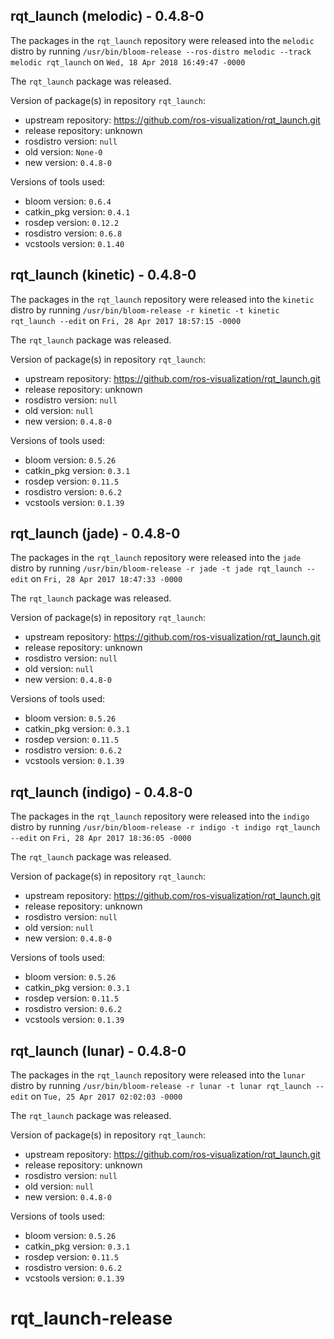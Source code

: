 ## rqt_launch (melodic) - 0.4.8-0

The packages in the `rqt_launch` repository were released into the `melodic` distro by running `/usr/bin/bloom-release --ros-distro melodic --track melodic rqt_launch` on `Wed, 18 Apr 2018 16:49:47 -0000`

The `rqt_launch` package was released.

Version of package(s) in repository `rqt_launch`:

- upstream repository: https://github.com/ros-visualization/rqt_launch.git
- release repository: unknown
- rosdistro version: `null`
- old version: `None-0`
- new version: `0.4.8-0`

Versions of tools used:

- bloom version: `0.6.4`
- catkin_pkg version: `0.4.1`
- rosdep version: `0.12.2`
- rosdistro version: `0.6.8`
- vcstools version: `0.1.40`


## rqt_launch (kinetic) - 0.4.8-0

The packages in the `rqt_launch` repository were released into the `kinetic` distro by running `/usr/bin/bloom-release -r kinetic -t kinetic rqt_launch --edit` on `Fri, 28 Apr 2017 18:57:15 -0000`

The `rqt_launch` package was released.

Version of package(s) in repository `rqt_launch`:

- upstream repository: https://github.com/ros-visualization/rqt_launch.git
- release repository: unknown
- rosdistro version: `null`
- old version: `null`
- new version: `0.4.8-0`

Versions of tools used:

- bloom version: `0.5.26`
- catkin_pkg version: `0.3.1`
- rosdep version: `0.11.5`
- rosdistro version: `0.6.2`
- vcstools version: `0.1.39`


## rqt_launch (jade) - 0.4.8-0

The packages in the `rqt_launch` repository were released into the `jade` distro by running `/usr/bin/bloom-release -r jade -t jade rqt_launch --edit` on `Fri, 28 Apr 2017 18:47:33 -0000`

The `rqt_launch` package was released.

Version of package(s) in repository `rqt_launch`:

- upstream repository: https://github.com/ros-visualization/rqt_launch.git
- release repository: unknown
- rosdistro version: `null`
- old version: `null`
- new version: `0.4.8-0`

Versions of tools used:

- bloom version: `0.5.26`
- catkin_pkg version: `0.3.1`
- rosdep version: `0.11.5`
- rosdistro version: `0.6.2`
- vcstools version: `0.1.39`


## rqt_launch (indigo) - 0.4.8-0

The packages in the `rqt_launch` repository were released into the `indigo` distro by running `/usr/bin/bloom-release -r indigo -t indigo rqt_launch --edit` on `Fri, 28 Apr 2017 18:36:05 -0000`

The `rqt_launch` package was released.

Version of package(s) in repository `rqt_launch`:

- upstream repository: https://github.com/ros-visualization/rqt_launch.git
- release repository: unknown
- rosdistro version: `null`
- old version: `null`
- new version: `0.4.8-0`

Versions of tools used:

- bloom version: `0.5.26`
- catkin_pkg version: `0.3.1`
- rosdep version: `0.11.5`
- rosdistro version: `0.6.2`
- vcstools version: `0.1.39`


## rqt_launch (lunar) - 0.4.8-0

The packages in the `rqt_launch` repository were released into the `lunar` distro by running `/usr/bin/bloom-release -r lunar -t lunar rqt_launch --edit` on `Tue, 25 Apr 2017 02:02:03 -0000`

The `rqt_launch` package was released.

Version of package(s) in repository `rqt_launch`:

- upstream repository: https://github.com/ros-visualization/rqt_launch.git
- release repository: unknown
- rosdistro version: `null`
- old version: `null`
- new version: `0.4.8-0`

Versions of tools used:

- bloom version: `0.5.26`
- catkin_pkg version: `0.3.1`
- rosdep version: `0.11.5`
- rosdistro version: `0.6.2`
- vcstools version: `0.1.39`


# rqt_launch-release
